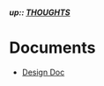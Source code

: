 ##### up:: [THOUGHTS](../THOUGHTS.md)

# Documents

- [Design Doc](../documents/design_document.md)
